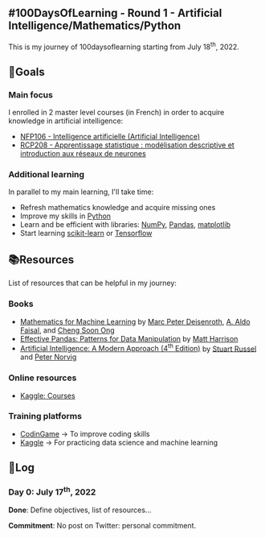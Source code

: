 ## #100DaysOfLearning - Round 1 - Artificial Intelligence/Mathematics/Python

This is my journey of 100daysoflearning starting from July 18<sup>th</sup>, 2022.

## :rocket:Goals
### Main focus
I enrolled in 2 master level courses (in French) in order to acquire knowledge in artificial intelligence:
* [NFP106 - Intelligence artificielle (Artificial Intelligence)](https://formation.cnam.fr/rechercher-par-discipline/intelligence-artificielle-208617.kjsp)
* [RCP208 - Apprentissage statistique : modélisation descriptive et introduction aux réseaux de neurones](https://formation.cnam.fr/rechercher-par-discipline/apprentissage-statistique-modelisation-descriptive-et-introduction-aux-reseaux-de-neurones-208747.kjsp)

### Additional learning
In parallel to my main learning, I'll take time:
* Refresh mathematics knowledge and acquire missing ones
* Improve my skills in [Python]
* Learn and be efficient with libraries: [NumPy], [Pandas], [matplotlib]
* Start learning [scikit-learn] or [Tensorflow]

## :books:Resources
List of resources that can be helpful in my journey:
### Books
* [Mathematics for Machine Learning](https://mml-book.github.io/) by [Marc Peter Deisenroth](https://twitter.com/mpd37), [A. Aldo Faisal](https://twitter.com/analogaldo), and [Cheng Soon Ong](https://twitter.com/ChengSoonOng)
* [Effective Pandas: Patterns for Data Manipulation](EffectivePandas) by [Matt Harrison](https://twitter.com/__mharrison__)
* [Artificial Intelligence: A Modern Approach (4<sup>th</sup> Edition)](https://www.amazon.fr/gp/product/1292401133) by [Stuart Russel](https://people.eecs.berkeley.edu/~russell/) and [Peter Norvig](https://www.norvig.com/)
### Online resources
* [Kaggle: Courses](https://www.kaggle.com/learn)
### Training platforms
* [CodinGame] -> To improve coding skills
* [Kaggle] -> For practicing data science and machine learning

## :date:Log
### Day 0: July 17<sup>th</sup>, 2022
**Done**: Define objectives, list of resources...

**Commitment**: No post on Twitter: personal commitment.

<!-- Template
### Day X: Month DD<sup>st</sup>, Year 
**Today's Progress**: .

**Thoughts**: .

**Link to work:** [nameOfWork](insertLinkHere)
OR
**Link(s) to work**
1. 
2. 

**Link to tweet:** [yourName Day 1](insertLinkToTweet)
 -->

[Pluralsight]: https://www.pluralsight.com/
[CodinGame]: https://www.codingame.com
[Kaggle]: https://kaggle.com
[Python]: https://www.python.org/
[EffectivePandas]: https://www.amazon.fr/gp/product/B09MYXXSFM
[NumPy]: https://numpy.org/
[Pandas]: https://pandas.pydata.org/
[matplotlib]: https://matplotlib.org/
[scikit-learn]: https://scikit-learn.org
[Tensorflow]: https://www.tensorflow.org